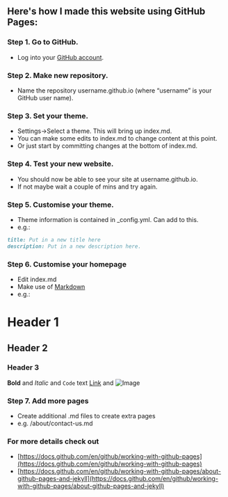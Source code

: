 ## Here's how I made this website using GitHub Pages:

### Step 1. Go to GitHub.
* Log into your [GitHub account](https://github.com/).

### Step 2. Make new repository.
* Name the repository username.github.io (where “username” is your GitHub user name).

### Step 3. Set your theme.
* Settings->Select a theme. This will bring up index.md.
* You can make some edits to index.md to change content at this point.
* Or just start by committing changes at the bottom of index.md.

### Step 4. Test your new website.
* You should now be able to see your site at username.github.io.
* If not maybe wait a couple of mins and try again.

### Step 5. Customise your theme.
* Theme information is contained in _config.yml. Can add to this.
* e.g.:
```markdown
title: Put in a new title here
description: Put in a new description here.
```

### Step 6. Customise your homepage
* Edit index.md
* Make use of [Markdown](https://guides.github.com/features/mastering-markdown/)
* e.g.:
# Header 1
## Header 2
### Header 3
**Bold** and _Italic_ and `Code` text
[Link](url) and ![Image](src)

### Step 7. Add more pages
* Create additional .md files to create extra pages
* e.g. /about/contact-us.md

### For more details check out
* [https://docs.github.com/en/github/working-with-github-pages](https://docs.github.com/en/github/working-with-github-pages)
* [https://docs.github.com/en/github/working-with-github-pages/about-github-pages-and-jekyll](https://docs.github.com/en/github/working-with-github-pages/about-github-pages-and-jekyll)
